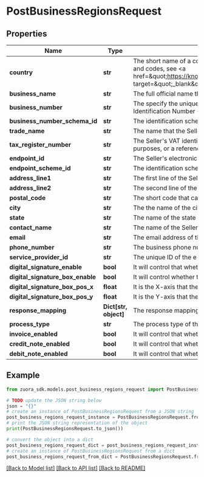# PostBusinessRegionsRequest


## Properties

Name | Type | Description | Notes
------------ | ------------- | ------------- | -------------
**country** | **str** | The short name of a country or region where you must comply with e-invoicing requirements. For example, &#x60;IN&#x60; for India. For the full list of country names and codes, see &lt;a href&#x3D;\&quot;https://knowledgecenter.zuora.com/Quick_References/Country%2C_State%2C_and_Province_Codes/A_Country_Names_and_Their_ISO_Codes\&quot; target&#x3D;\&quot;_blank\&quot;&gt;ISO Standard Country Codes&lt;/a&gt;.  | 
**business_name** | **str** | The full official name that the Seller is registered with the relevant legal authority.  | 
**business_number** | **str** | The specify the unique identifier number of the legal entity or person that you do business with.  For example, you must use a GSTIN for India and Tax Identification Number (TIN) for Saudi Arabia.  | [optional] 
**business_number_schema_id** | **str** | The identification scheme identifier that an official registrar issues to identify the Seller as a legal entity or person.  | [optional] 
**trade_name** | **str** | The name that the Seller is known as, other than the legal business name.  | [optional] 
**tax_register_number** | **str** | The Seller&#39;s VAT identifier (also known as Seller VAT identification number) or the local identification (defined by the Seller’s address) of the Seller for tax purposes, or a reference that enables the Seller to state the registered tax status.  | [optional] 
**endpoint_id** | **str** | The Seller&#39;s electronic address, to which the application-level response to the e-invoice file might be delivered.  | [optional] 
**endpoint_scheme_id** | **str** | The identification scheme identifier of the Seller’s electronic address.  | [optional] 
**address_line1** | **str** | The first line of the Seller’s address, which is often a street address or business name.  | [optional] 
**address_line2** | **str** | The second line of the Seller’s address, which is often the name of a building.  | [optional] 
**postal_code** | **str** | The short code that can identify the business address.  | [optional] 
**city** | **str** | The the name of the city where the business is located.  | [optional] 
**state** | **str** | The name of the state or province where the business is located.  | [optional] 
**contact_name** | **str** | The name of the Seller contact to receive e-invoicing data.  | [optional] 
**email** | **str** | The email address of the Seller contact to receive e-invoicing data.  | [optional] 
**phone_number** | **str** | The business phone number of the Seller contact to receive e-invoicing data.  | [optional] 
**service_provider_id** | **str** | The unique ID of the e-invoicing service provider that is associated to the business region.  | [optional] 
**digital_signature_enable** | **bool** | It will control that whether the pdf should be signed by vendor.  | [optional] 
**digital_signature_box_enable** | **bool** | It will control whether the dignature box will be shown on the pdf.  | [optional] 
**digital_signature_box_pos_x** | **float** | It is the X-axis that the box will be shown.  | [optional] 
**digital_signature_box_pos_y** | **float** | It is the Y-axis that the box will be shown.  | [optional] 
**response_mapping** | **Dict[str, object]** | The response mapping of the e-invoicing business region.  | [optional] 
**process_type** | **str** | The process type of the e-invoicing business region.  | [optional] 
**invoice_enabled** | **bool** | It will control that whether the invoice should be supported by the process type or not.  | [optional] 
**credit_note_enabled** | **bool** | It will control that whether the credit note should be supported by the process type or not.  | [optional] 
**debit_note_enabled** | **bool** | It will control that whether the debit note should be supported by the process type or not.  | [optional] 

## Example

```python
from zuora_sdk.models.post_business_regions_request import PostBusinessRegionsRequest

# TODO update the JSON string below
json = "{}"
# create an instance of PostBusinessRegionsRequest from a JSON string
post_business_regions_request_instance = PostBusinessRegionsRequest.from_json(json)
# print the JSON string representation of the object
print(PostBusinessRegionsRequest.to_json())

# convert the object into a dict
post_business_regions_request_dict = post_business_regions_request_instance.to_dict()
# create an instance of PostBusinessRegionsRequest from a dict
post_business_regions_request_from_dict = PostBusinessRegionsRequest.from_dict(post_business_regions_request_dict)
```
[[Back to Model list]](../README.md#documentation-for-models) [[Back to API list]](../README.md#documentation-for-api-endpoints) [[Back to README]](../README.md)


